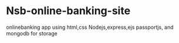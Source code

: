 # Nsb-online-banking-site
 onlinebanking app using html,css Nodejs,express,ejs passportjs, and mongodb for storage 
